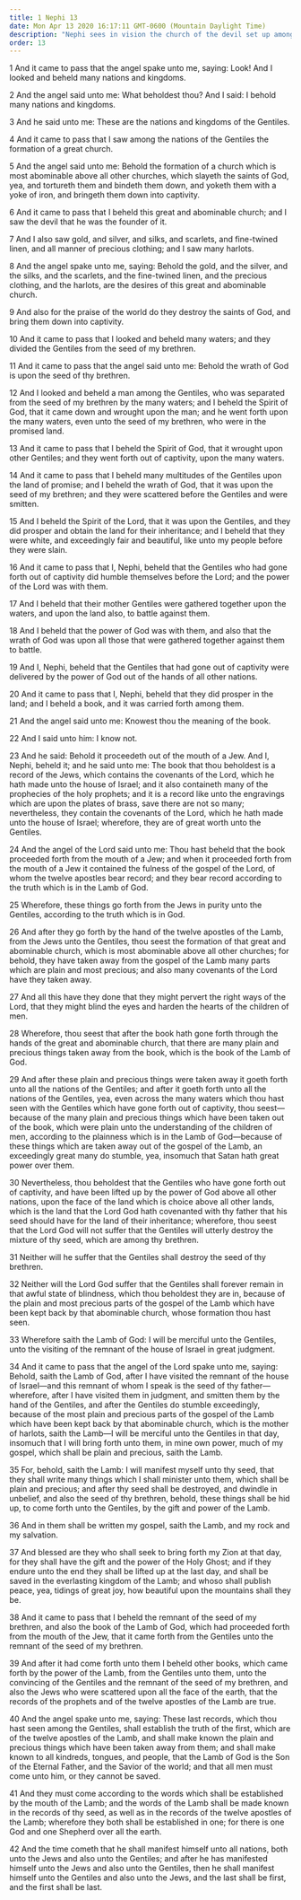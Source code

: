 ```yaml
---
title: 1 Nephi 13
date: Mon Apr 13 2020 16:17:11 GMT-0600 (Mountain Daylight Time)
description: "Nephi sees in vision the church of the devil set up among the Gentiles, the discovery and colonizing of America, the loss of many plain and precious parts of the Bible, the resultant state of gentile apostasy, the restoration of the gospel, the coming forth of latter-day scripture, and the building up of Zion. About 600–592 B.C."
order: 13
---
```


1 And it came to pass that the angel spake unto me, saying: Look! And I looked and beheld many nations and kingdoms.

2 And the angel said unto me: What beholdest thou? And I said: I behold many nations and kingdoms.

3 And he said unto me: These are the nations and kingdoms of the Gentiles.

4 And it came to pass that I saw among the nations of the Gentiles the formation of a great church.

5 And the angel said unto me: Behold the formation of a church which is most abominable above all other churches, which slayeth the saints of God, yea, and tortureth them and bindeth them down, and yoketh them with a yoke of iron, and bringeth them down into captivity.

6 And it came to pass that I beheld this great and abominable church; and I saw the devil that he was the founder of it.

7 And I also saw gold, and silver, and silks, and scarlets, and fine-twined linen, and all manner of precious clothing; and I saw many harlots.

8 And the angel spake unto me, saying: Behold the gold, and the silver, and the silks, and the scarlets, and the fine-twined linen, and the precious clothing, and the harlots, are the desires of this great and abominable church.

9 And also for the praise of the world do they destroy the saints of God, and bring them down into captivity.

10 And it came to pass that I looked and beheld many waters; and they divided the Gentiles from the seed of my brethren.

11 And it came to pass that the angel said unto me: Behold the wrath of God is upon the seed of thy brethren.

12 And I looked and beheld a man among the Gentiles, who was separated from the seed of my brethren by the many waters; and I beheld the Spirit of God, that it came down and wrought upon the man; and he went forth upon the many waters, even unto the seed of my brethren, who were in the promised land.

13 And it came to pass that I beheld the Spirit of God, that it wrought upon other Gentiles; and they went forth out of captivity, upon the many waters.

14 And it came to pass that I beheld many multitudes of the Gentiles upon the land of promise; and I beheld the wrath of God, that it was upon the seed of my brethren; and they were scattered before the Gentiles and were smitten.

15 And I beheld the Spirit of the Lord, that it was upon the Gentiles, and they did prosper and obtain the land for their inheritance; and I beheld that they were white, and exceedingly fair and beautiful, like unto my people before they were slain.

16 And it came to pass that I, Nephi, beheld that the Gentiles who had gone forth out of captivity did humble themselves before the Lord; and the power of the Lord was with them.

17 And I beheld that their mother Gentiles were gathered together upon the waters, and upon the land also, to battle against them.

18 And I beheld that the power of God was with them, and also that the wrath of God was upon all those that were gathered together against them to battle.

19 And I, Nephi, beheld that the Gentiles that had gone out of captivity were delivered by the power of God out of the hands of all other nations.

20 And it came to pass that I, Nephi, beheld that they did prosper in the land; and I beheld a book, and it was carried forth among them.

21 And the angel said unto me: Knowest thou the meaning of the book.

22 And I said unto him: I know not.

23 And he said: Behold it proceedeth out of the mouth of a Jew. And I, Nephi, beheld it; and he said unto me: The book that thou beholdest is a record of the Jews, which contains the covenants of the Lord, which he hath made unto the house of Israel; and it also containeth many of the prophecies of the holy prophets; and it is a record like unto the engravings which are upon the plates of brass, save there are not so many; nevertheless, they contain the covenants of the Lord, which he hath made unto the house of Israel; wherefore, they are of great worth unto the Gentiles.

24 And the angel of the Lord said unto me: Thou hast beheld that the book proceeded forth from the mouth of a Jew; and when it proceeded forth from the mouth of a Jew it contained the fulness of the gospel of the Lord, of whom the twelve apostles bear record; and they bear record according to the truth which is in the Lamb of God.

25 Wherefore, these things go forth from the Jews in purity unto the Gentiles, according to the truth which is in God.

26 And after they go forth by the hand of the twelve apostles of the Lamb, from the Jews unto the Gentiles, thou seest the formation of that great and abominable church, which is most abominable above all other churches; for behold, they have taken away from the gospel of the Lamb many parts which are plain and most precious; and also many covenants of the Lord have they taken away.

27 And all this have they done that they might pervert the right ways of the Lord, that they might blind the eyes and harden the hearts of the children of men.

28 Wherefore, thou seest that after the book hath gone forth through the hands of the great and abominable church, that there are many plain and precious things taken away from the book, which is the book of the Lamb of God.

29 And after these plain and precious things were taken away it goeth forth unto all the nations of the Gentiles; and after it goeth forth unto all the nations of the Gentiles, yea, even across the many waters which thou hast seen with the Gentiles which have gone forth out of captivity, thou seest—because of the many plain and precious things which have been taken out of the book, which were plain unto the understanding of the children of men, according to the plainness which is in the Lamb of God—because of these things which are taken away out of the gospel of the Lamb, an exceedingly great many do stumble, yea, insomuch that Satan hath great power over them.

30 Nevertheless, thou beholdest that the Gentiles who have gone forth out of captivity, and have been lifted up by the power of God above all other nations, upon the face of the land which is choice above all other lands, which is the land that the Lord God hath covenanted with thy father that his seed should have for the land of their inheritance; wherefore, thou seest that the Lord God will not suffer that the Gentiles will utterly destroy the mixture of thy seed, which are among thy brethren.

31 Neither will he suffer that the Gentiles shall destroy the seed of thy brethren.

32 Neither will the Lord God suffer that the Gentiles shall forever remain in that awful state of blindness, which thou beholdest they are in, because of the plain and most precious parts of the gospel of the Lamb which have been kept back by that abominable church, whose formation thou hast seen.

33 Wherefore saith the Lamb of God: I will be merciful unto the Gentiles, unto the visiting of the remnant of the house of Israel in great judgment.

34 And it came to pass that the angel of the Lord spake unto me, saying: Behold, saith the Lamb of God, after I have visited the remnant of the house of Israel—and this remnant of whom I speak is the seed of thy father—wherefore, after I have visited them in judgment, and smitten them by the hand of the Gentiles, and after the Gentiles do stumble exceedingly, because of the most plain and precious parts of the gospel of the Lamb which have been kept back by that abominable church, which is the mother of harlots, saith the Lamb—I will be merciful unto the Gentiles in that day, insomuch that I will bring forth unto them, in mine own power, much of my gospel, which shall be plain and precious, saith the Lamb.

35 For, behold, saith the Lamb: I will manifest myself unto thy seed, that they shall write many things which I shall minister unto them, which shall be plain and precious; and after thy seed shall be destroyed, and dwindle in unbelief, and also the seed of thy brethren, behold, these things shall be hid up, to come forth unto the Gentiles, by the gift and power of the Lamb.

36 And in them shall be written my gospel, saith the Lamb, and my rock and my salvation.

37 And blessed are they who shall seek to bring forth my Zion at that day, for they shall have the gift and the power of the Holy Ghost; and if they endure unto the end they shall be lifted up at the last day, and shall be saved in the everlasting kingdom of the Lamb; and whoso shall publish peace, yea, tidings of great joy, how beautiful upon the mountains shall they be.

38 And it came to pass that I beheld the remnant of the seed of my brethren, and also the book of the Lamb of God, which had proceeded forth from the mouth of the Jew, that it came forth from the Gentiles unto the remnant of the seed of my brethren.

39 And after it had come forth unto them I beheld other books, which came forth by the power of the Lamb, from the Gentiles unto them, unto the convincing of the Gentiles and the remnant of the seed of my brethren, and also the Jews who were scattered upon all the face of the earth, that the records of the prophets and of the twelve apostles of the Lamb are true.

40 And the angel spake unto me, saying: These last records, which thou hast seen among the Gentiles, shall establish the truth of the first, which are of the twelve apostles of the Lamb, and shall make known the plain and precious things which have been taken away from them; and shall make known to all kindreds, tongues, and people, that the Lamb of God is the Son of the Eternal Father, and the Savior of the world; and that all men must come unto him, or they cannot be saved.

41 And they must come according to the words which shall be established by the mouth of the Lamb; and the words of the Lamb shall be made known in the records of thy seed, as well as in the records of the twelve apostles of the Lamb; wherefore they both shall be established in one; for there is one God and one Shepherd over all the earth.

42 And the time cometh that he shall manifest himself unto all nations, both unto the Jews and also unto the Gentiles; and after he has manifested himself unto the Jews and also unto the Gentiles, then he shall manifest himself unto the Gentiles and also unto the Jews, and the last shall be first, and the first shall be last.
